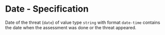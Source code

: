 # Date - Specification

Date of the threat (`date`) of value type `string` with format `date-time` contains the date when the assessment was done or the threat appeared.
